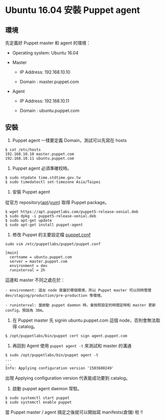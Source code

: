 # Ubuntu 16.04 安裝 Puppet agent

## 環境

先定義好 Puppet master 和 agent 的環境：

  - Operating system: Ubuntu 16.04

  - Master
  
    - IP Address: 192.168.10.10

    - Domain : master.puppet.com
  
  - Agent
    
    - IP Address: 192.168.10.11

    - Domain : ubuntu.puppet.com


## 安裝

1. Puppet agent 一樣要定義 Domain，測試可以先寫在 hosts

  ```shell
  $ cat /etc/hosts
  192.168.10.10 master.puppet.com
  192.168.10.11 ubuntu.puppet.com
  ```

1. Puppet agent 必須準確校時。

  ```shell
  $ sudo ntpdate time.stdtime.gov.tw
  $ sudo timedatectl set-timezone Asia/Taipei
  ```

1. 安裝 Puppet agent

  從官方 repository([apt][apt-repository]/[yum][yum-repository]) 取得 Puppet package。

  ```shell
  $ wget https://apt.puppetlabs.com/puppet5-release-xenial.deb
  $ sudo dpkg -i puppet5-release-xenial.deb
  $ sudo apt-get update
  $ sudo apt-get install puppet-agent
  ```

1. 修改 Puppet 的主要設定檔 [puppet.conf][puppet-conf]

  ```shell
  sudo vim /etc/puppetlabs/puppet/puppet.conf
  
  [main]
    certname = ubuntu.puppet.com
    server = master.puppet.com
    environment = dev
    runinterval = 2h  
  ```

  這邊和 master 不同之處在於：
  
    - environment: 這台 node 是屬於哪個環境，所以 Puppet master 可以同時管理 dev/staging/production/pre-production 等環境。

    - runinterval: 當啟動 puppet daemon 時，會按照設定的時間定時和 master 更新 config，預設為 30m。
    
1. 在 Puppet master 先 signin ubuntu.puppet.com 這個 node，否則會無法取得 catalog。

  ```shell
  $ /opt/puppetlabs/bin/puppet cert sign agent.puppet.com
  ```
    
1. 再回到 Agent 使用 `puppet agent -t` 來測試和 master 的溝通

  ```shell
  $ sudo /opt/puppetlabs/bin/puppet agent -t
  ...
  ...
  Info: Applying configuration version '1503680249'
  ```
  出現 Applying configuration version 代表能成功要到 catalog。

1. 啟動 puppet agent daemon 常駐。

  ```shell
  $ sudo systemctl start puppet
  $ sudo systemctl enable puppet
  ```    

當 Puppet master / agent 搞定之後就可以開始寫 manifests(倉儲) 啦 !!


[yum-repository]: https://yum.puppetlabs.com/
[apt-repository]: https://apt.puppetlabs.com/
[puppet-conf]: https://docs.puppet.com/puppet/5.0/configuration.html



